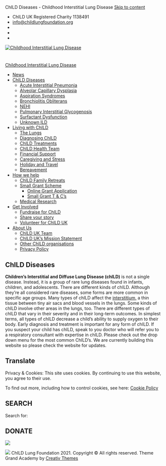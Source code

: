 
ChILD Diseases - Childhood Interstitial Lung Disease
[Skip to content](#content)
* ChILD UK Registered Charity 1138491
* [info@childlungfoundation.org](mailto:info@childlungfoundation.org)
* 
* 
* 
 
 
[![Childhood Interstitial Lung Disease](http://www.childlungfoundation.org/wp-content/uploads/2019/03/cropped-cropped-cropped-cropped-ChILD-Logo-9-1.png)](http://www.childlungfoundation.org/) 
# 
 [Childhood Interstitial Lung Disease](http://www.childlungfoundation.org/)
 
* [News](http://www.childlungfoundation.org/news/)
* [ChILD Diseases](http://www.childlungfoundation.org/child-diseases/)
	+ [Acute Interstitial Pneumonia](http://www.childlungfoundation.org/child-diseases/acute-interstitial-pneumonia/)
	+ [Alveolar Capillary Dysplasia](http://www.childlungfoundation.org/child-diseases/alveolar-capillary-dysplasia/)
	+ [Aspiration Syndromes](http://www.childlungfoundation.org/child-diseases/aspiration-syndromes/)
	+ [Bronchiolitis Obliterans](http://www.childlungfoundation.org/child-diseases/bronchiolitis-obliterans/)
	+ [NEHI](http://www.childlungfoundation.org/child-diseases/nehi/)
	+ [Pulmonary Interstitial Glycogenosis](http://www.childlungfoundation.org/child-diseases/pulmonary-interstitial-glycogenosis/)
	+ [Surfactant Dysfunction](http://www.childlungfoundation.org/child-diseases/surfactant-dysfunction/)
	+ [Unknown ILD](http://www.childlungfoundation.org/child-diseases/unknown-ild/)
* [Living with ChILD](http://www.childlungfoundation.org/living-with-child/)
	+ [The Lungs](http://www.childlungfoundation.org/living-with-child/the-lungs/)
	+ [Diagnosing ChILD](http://www.childlungfoundation.org/living-with-child/diagnosing-child/)
	+ [ChILD Treatments](http://www.childlungfoundation.org/living-with-child/child-treatments/)
	+ [ChILD Health Team](http://www.childlungfoundation.org/living-with-child/child-health-team/)
	+ [Financial Support](http://www.childlungfoundation.org/living-with-child/financial-support/)
	+ [Caregiving and Stress](http://www.childlungfoundation.org/living-with-child/caregiving-and-stress/)
	+ [Holiday and Travel](http://www.childlungfoundation.org/living-with-child/holiday-and-travel/)
	+ [Bereavement](http://www.childlungfoundation.org/living-with-child/bereavement/)
* [How we help](http://www.childlungfoundation.org/how-we-help/)
	+ [ChILD Family Retreats](http://www.childlungfoundation.org/how-we-help/child-family-retreats/)
	+ [Small Grant Scheme](http://www.childlungfoundation.org/how-we-help/small-grant-scheme/)
		- [Online Grant Application](http://www.childlungfoundation.org/how-we-help/small-grant-scheme/grant-application/)
		- [Small Grant T & C’s](http://www.childlungfoundation.org/how-we-help/small-grant-scheme/small-grant-t-cs/)
	+ [Medical Research](http://www.childlungfoundation.org/how-we-help/medical-research/)
* [Get Involved](http://www.childlungfoundation.org/get-involved/)
	+ [Fundraise for ChILD](http://www.childlungfoundation.org/get-involved/fundraise-for-child/)
	+ [Share your story](http://www.childlungfoundation.org/get-involved/share-your-story/)
	+ [Volunteer for ChILD UK](http://www.childlungfoundation.org/get-involved/volunteer-for-child-uk/)
* [About Us](http://www.childlungfoundation.org/about-us/)
	+ [ChILD UK Team](http://www.childlungfoundation.org/about-us/child-uk-team/)
	+ [ChILD UK’s Mission Statement](http://www.childlungfoundation.org/about-us/child-uks-mission-statement/)
	+ [Other ChILD organisations](http://www.childlungfoundation.org/about-us/other-child-organisations/)
	+ [Privacy Policy](http://www.childlungfoundation.org/about-us/privacy-policy/)
 
  
## ChILD Diseases
 
**Children’s Interstitial and Diffuse Lung Disease (chILD)** is not a single disease. Instead, it is a group of rare lung diseases found in infants, children, and adolescents. There are different kinds of chILD. Although they’re all considered rare diseases, some forms are more common in specific age groups.
Many types of chILD affect the [interstitium](https://www.livescience.com/62128-interstitium-organ.html)[,](https://www.livescience.com/62128-interstitium-organ.html) a thin tissue between tiny air sacs and blood vessels in the lungs. Some kinds of chILD involve other areas in the lungs, too.
There are different types of chILD that vary in their severity and in their long-term outcomes. In simplest terms, all types of chILD decrease a child’s ability to supply oxygen to their body. Early diagnosis and treatment is important for any form of chILD. If you suspect your child has chILD, speak to you doctor who will refer you to a respiratory consultant with expertise in chILD.
Please check out the drop down menu for the most common ChILD’s. We are currently building this website so please check the website for updates. 
 
  
## Translate
 Privacy & Cookies: This site uses cookies. By continuing to use this website, you agree to their use.   

To find out more, including how to control cookies, see here:
 [Cookie Policy](http://www.childlungfoundation.org/about-us/privacy-policy/) 
 
## SEARCH
Search for:
 
## DONATE
[![](http://www.childlungfoundation.org/wp-content/uploads/2020/03/JustGiving-300x65.png)](https://www.justgiving.com/childlungfoundation) 
 
![](http://www.childlungfoundation.org/wp-content/themes/grand-academy/assets/images/team-cloud.png)
ChILD Lung Foundation 2021. Copyright © All rights reserved. Theme Grand Academy by [Creativ Themes](http://creativthemes.com/)
 
